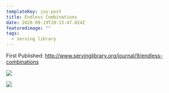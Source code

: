 ```yaml
---
templateKey: joy-post
title: Endless Combinations
date: 2020-09-19T20:13:47.024Z
featuredimage: ""
tags:
  - serving library
---
```

First Published: <http://www.servinglibrary.org/journal/9/endless-combinations>

![](/img/endless-combinations_a.png)

![](/img/endless-combinations_b.png)